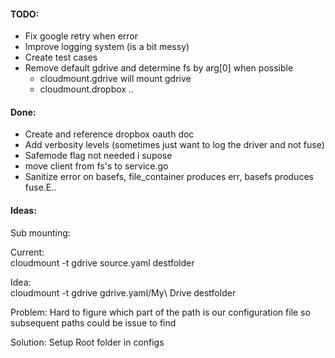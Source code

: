#### TODO:   
* Fix google retry when error
* Improve logging system (is a bit messy)
* Create test cases
* Remove default gdrive and determine fs by arg[0] when possible
	* cloudmount.gdrive will mount gdrive
	* cloudmount.dropbox ..

#### Done:   
* Create and reference dropbox oauth doc
* Add verbosity levels (sometimes just want to log the driver and not fuse)
* Safemode flag not needed i supose 
* move client from fs's to service.go
* Sanitize error on basefs, file_container produces err, basefs produces fuse.E..


#### Ideas:
Sub mounting:

Current:  
cloudmount -t gdrive source.yaml destfolder

Idea:   
cloudmount -t gdrive gdrive.yaml/My\ Drive destfolder

Problem: 
Hard to figure  which part of the path is our configuration file so subsequent paths could be issue to find

Solution:
	Setup Root folder in configs


